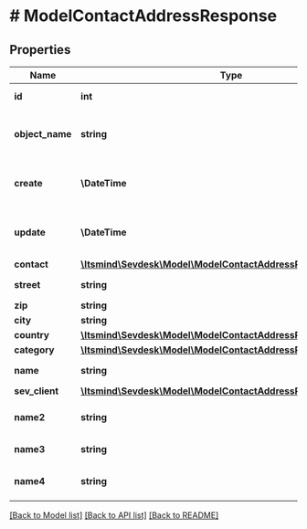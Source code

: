 # # ModelContactAddressResponse

## Properties

Name | Type | Description | Notes
------------ | ------------- | ------------- | -------------
**id** | **int** | The contact address id | [optional] [readonly]
**object_name** | **string** | The contact address object name | [optional] [readonly] [default to 'ContactAddress']
**create** | **\DateTime** | Date of contact address creation | [optional] [readonly]
**update** | **\DateTime** | Date of last contact address update | [optional] [readonly]
**contact** | [**\Itsmind\Sevdesk\Model\ModelContactAddressResponseContact**](ModelContactAddressResponseContact.md) |  |
**street** | **string** | Street name | [optional]
**zip** | **string** | Zib code | [optional]
**city** | **string** | City name | [optional]
**country** | [**\Itsmind\Sevdesk\Model\ModelContactAddressResponseCountry**](ModelContactAddressResponseCountry.md) |  |
**category** | [**\Itsmind\Sevdesk\Model\ModelContactAddressResponseCategory**](ModelContactAddressResponseCategory.md) |  | [optional]
**name** | **string** | Name in address | [optional]
**sev_client** | [**\Itsmind\Sevdesk\Model\ModelContactAddressResponseSevClient**](ModelContactAddressResponseSevClient.md) |  | [optional]
**name2** | **string** | Second name in address | [optional]
**name3** | **string** | Third name in address | [optional]
**name4** | **string** | Fourth name in address | [optional]

[[Back to Model list]](../../README.md#models) [[Back to API list]](../../README.md#endpoints) [[Back to README]](../../README.md)
